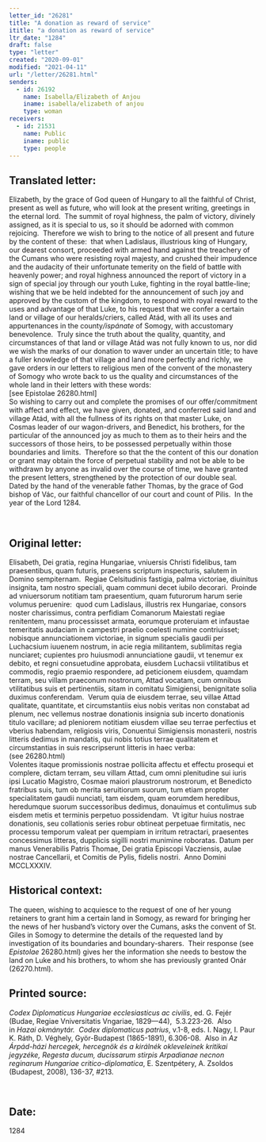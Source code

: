 ```yaml
---
letter_id: "26281"
title: "A donation as reward of service"
ititle: "a donation as reward of service"
ltr_date: "1284"
draft: false
type: "letter"
created: "2020-09-01"
modified: "2021-04-11"
url: "/letter/26281.html"
senders:
  - id: 26192
    name: Isabella/Elizabeth of Anjou
    iname: isabella/elizabeth of anjou
    type: woman
receivers:
  - id: 21531
    name: Public
    iname: public
    type: people
---
```

<h2> Translated letter:</h2><p>Elizabeth, by the grace of God queen of Hungary to all the faithful of Christ, present as well as future, who will look at the present writing, greetings in the eternal lord.&nbsp; The summit of royal highness, the palm of victory, divinely assigned, as it is special to us, so it should be adorned with common rejoicing.&nbsp; Therefore we wish to bring to the notice of all present and future by the content of these:&nbsp; that when Ladislaus, illustrious king of Hungary, our dearest consort, proceeded with armed hand against the treachery of the Cumans who were resisting royal majesty, and crushed their impudence and the audacity of their unfortunate temerity on the field of battle with heavenly power; and royal highness announced the report of victory in a sign of special joy through our youth Luke, fighting in the royal battle-line; wishing that we be held indebted for the announcement of such joy and approved by the custom of the kingdom, to respond with royal reward to the uses and advantage of that Luke, to his request that we confer a certain land or village of our heralds/criers, called Atád, with all its uses and appurtenances in the county<i>/ispánate</i> of Somogy, with accustomary benevolence.&nbsp; Truly since the truth about the quality, quantity, and circumstances of that land or village Atád was not fully known to us, nor did we wish the marks of our donation to waver under an uncertain title; to have a fuller knowledge of that village and land more perfectly and richly, we gave orders in our letters to religious men of the convent of the monastery of Somogy who wrote back to us the quality and circumstances of the whole land in their letters with these words:&nbsp; <br> [see Epistolae 26280.html]<br> So wishing to carry out and complete the promises of our offer/commitment with affect and effect, we have given, donated, and conferred said land and village Atád, with all the fullness of its rights on that master Luke, on Cosmas leader of our wagon-drivers, and Benedict, his brothers, for the particular of the announced joy as much to them as to their heirs and the successors of those heirs, to be possessed perpetually within those boundaries and limits.&nbsp; Therefore so that the the content of this our donation or grant may obtain the force of perpetual stability and not be able to be withdrawn by anyone as invalid over the course of time, we have granted the present letters, strengthened by the protection of our double seal.&nbsp; Dated by the hand of the venerable father Thomas, by the grace of God bishop of Vác, our faithful chancellor of our court and count of Pilis.&nbsp; In the year of the Lord 1284.</p><p>&nbsp;</p><h2 class="mt-4"> Original letter:</h2><p>Elisabeth, Dei gratia, regina Hungariae, vniuersis Christi fidelibus, tam praesentibus, quam futuris, praesens scriptum inspecturis, salutem in Domino sempiternam.&nbsp; Regiae Celsitudinis fastigia, palma victoriae, diuinitus insignita, tam nostro speciali, quam communi decet iubilo decorari.&nbsp; Proinde ad vniuersorum notitiam tam praesentium, quam futurorum harum serie volumus peruenire:&nbsp; quod cum Ladislaus, illustris rex Hungariae, consors noster charissimus, contra perfidiam Comanorum Maiestati regiae renitentem, manu processisset armata, eorumque proteruiam et infaustae temeritatis audaciam in campestri praelio coelesti numine contriuisset; nobisque annunciationem victoriae, in signum specialis gaudii per Luchacsium iuuenem nostrum, in acie regia militantem, sublimitas regia nunciaret; cupientes pro huiusmodi annunciatione gaudii, vt tenemur ex debito, et regni consuetudine approbata, eiusdem Luchacsii vtilitatibus et commodis, regio praemio respondere, ad peticionem eiusdem, quamdam terram, seu villam praeconum nostrorum, Attad vocatam, cum omnibus vtilitatibus suis et pertinentiis, sitam in comitatu Simigiensi, benignitate solia duximus conferendam.&nbsp; Verum quia de eiusdem terrae, seu villae Attad qualitate, quantitate, et circumstantiis eius nobis veritas non constabat ad plenum, nec vellemus nostrae donationis insignia sub incerto donationis titulo vacillare; ad pleniorem notitiam eiusdem villae seu terrae perfectius et vberius habendam, religiosis viris, Conuentui Simigiensis monasterii, nostris litteris dedimus in mandatis, qui nobis totius terrae qualitatem et circumstantias in suis rescripserunt litteris in haec verba:&nbsp;<br>(see 26280.html)<br>Volentes itaque promissionis nostrae pollicita affectu et effectu prosequi et complere, dictam terram, seu villam Attad, cum omni plenitudine sui iuris ipsi Lucatio Magistro, Cosmae maiori plaustrorum nostrorum, et Benedicto fratribus suis, tum ob merita seruitiorum suorum, tum etiam propter specialitatem gaudii nunciati, tam eisdem, quam eorumdem heredibus, heredumque suorum successoribus dedimus, donauimus et contulimus sub eisdem metis et terminis perpetuo possidendam.&nbsp; Vt igitur huius nostrae donationis, seu collationis series robur obtineat perpetuae firmitatis, nec processu temporum valeat per quempiam in irritum retractari, praesentes concessimus litteras, dupplicis sigilli nostri munimine roboratas. Datum per manus Venerabilis Patris Thomae, Dei gratia Episcopi Vacziensis, aulae nostrae Cancellarii, et Comitis de Pylis, fidelis nostri.&nbsp; Anno Domini MCCLXXXIV.</p><p></p><h2 class="mt-4"> Historical context:</h2><p>The queen, wishing to acquiesce to the request of one of her young retainers to grant him a certain land in Somogy, as reward for bringing her the news of her husband’s victory over the Cumans, asks the convent of St. Giles in Somogy to determine the details of the requested land by investigation of its boundaries and boundary-sharers.&nbsp; Their response (see <i>Epistolae</i> 26280.html) gives her the information she needs to bestow the land on Luke and his brothers, to whom she has previously granted Onár (26270.html).</p><h2 class="mt-4"> Printed source:</h2><p><i>Codex Diplomaticus Hungariae ecclesiasticus ac civilis</i>, ed. G. Fejér (Budae, Regiae Vniversitatis Vngariae, 1829—44),&nbsp; 5.3.223-26.&nbsp; Also in&nbsp;<em>Hazai okmánytár.&nbsp; Codex diplomaticus patrius</em>, v.1-8, eds. I. Nagy, I. Paur K. Ráth, D. Véghely, Györ-Budapest (1865-1891), 6.306-08.&nbsp; Also in&nbsp;<i>Az Árpád-házi hercegek, hercegnök és a királnék okleveleinek kritikai jegyzéke, Regesta ducum, ducissarum stirpis Arpadianae necnon reginarum Hungariae critico-diplomatica</i>, E. Szentpétery, A. Zsoldos (Budapest, 2008), 136-37, #213.</p><p>&nbsp;</p><h2 class="mt-4"> Date:</h2>1284